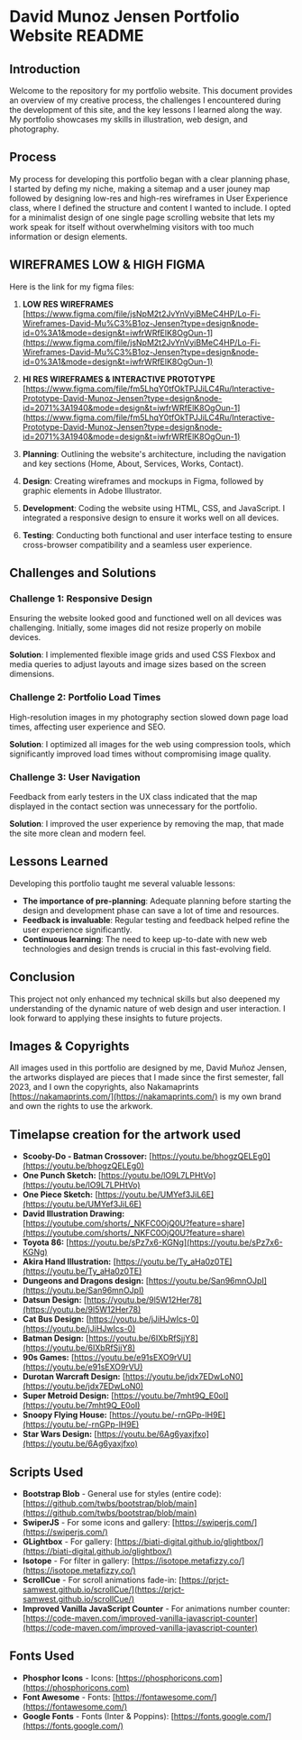 
# David Munoz Jensen Portfolio Website README

## Introduction
Welcome to the repository for my portfolio website. This document provides an overview of my creative process, the challenges I encountered during the development of this site, and the key lessons I learned along the way. My portfolio showcases my skills in illustration, web design, and photography.

## Process
My process for developing this portfolio began with a clear planning phase, I started by defing my niche, making a sitemap and a user jouney map followed by designing low-res and high-res wireframes in User Experience class, where I defined the structure and content I wanted to include. I opted for a minimalist design of one single page scrolling website that lets my work speak for itself without overwhelming visitors with too much information or design elements.

## WIREFRAMES LOW & HIGH FIGMA
Here is the link for my figma files: 

1. **LOW RES WIREFRAMES** [https://www.figma.com/file/jsNpM2t2JvYnVyiBMeC4HP/Lo-Fi-Wireframes-David-Mu%C3%B1oz-Jensen?type=design&node-id=0%3A1&mode=design&t=iwfrWRfElK8OgOun-1](https://www.figma.com/file/jsNpM2t2JvYnVyiBMeC4HP/Lo-Fi-Wireframes-David-Mu%C3%B1oz-Jensen?type=design&node-id=0%3A1&mode=design&t=iwfrWRfElK8OgOun-1)

2. **HI RES WIREFRAMES & INTERACTIVE PROTOTYPE** [https://www.figma.com/file/fm5LhqY0tfOkTPJJiLC4Ru/Interactive-Prototype-David-Munoz-Jensen?type=design&node-id=2071%3A1940&mode=design&t=iwfrWRfElK8OgOun-1](https://www.figma.com/file/fm5LhqY0tfOkTPJJiLC4Ru/Interactive-Prototype-David-Munoz-Jensen?type=design&node-id=2071%3A1940&mode=design&t=iwfrWRfElK8OgOun-1)

1. **Planning**: Outlining the website's architecture, including the navigation and key sections (Home, About, Services, Works, Contact).
2. **Design**: Creating wireframes and mockups in Figma, followed by graphic elements in Adobe Illustrator.
3. **Development**: Coding the website using HTML, CSS, and JavaScript. I integrated a responsive design to ensure it works well on all devices.
4. **Testing**: Conducting both functional and user interface testing to ensure cross-browser compatibility and a seamless user experience.

## Challenges and Solutions
### Challenge 1: Responsive Design
Ensuring the website looked good and functioned well on all devices was challenging. Initially, some images did not resize properly on mobile devices.

**Solution**: I implemented flexible image grids and used CSS Flexbox and media queries to adjust layouts and image sizes based on the screen dimensions.

### Challenge 2: Portfolio Load Times
High-resolution images in my photography section slowed down page load times, affecting user experience and SEO.

**Solution**: I optimized all images for the web using compression tools, which significantly improved load times without compromising image quality.

### Challenge 3: User Navigation
Feedback from early testers in the UX class indicated that the map displayed in the contact section was unnecessary for the portfolio.

**Solution**: I improved the user experience by removing the map, that made the site more clean and modern feel.

## Lessons Learned
Developing this portfolio taught me several valuable lessons:
- **The importance of pre-planning**: Adequate planning before starting the design and development phase can save a lot of time and resources.
- **Feedback is invaluable**: Regular testing and feedback helped refine the user experience significantly.
- **Continuous learning**: The need to keep up-to-date with new web technologies and design trends is crucial in this fast-evolving field.

## Conclusion
This project not only enhanced my technical skills but also deepened my understanding of the dynamic nature of web design and user interaction. I look forward to applying these insights to future projects.

## Images & Copyrights
All images used in this portfolio are designed by me, David Muñoz Jensen, the artworks displayed are pieces that I made since the first semester, fall 2023, and I own the copyrights, also Nakamaprints [https://nakamaprints.com/](https://nakamaprints.com/) is my own brand and own the rights to use the arkwork.

## Timelapse creation for the artwork used

- **Scooby-Do - Batman Crossover:** [https://youtu.be/bhogzQELEg0](https://youtu.be/bhogzQELEg0)
- **One Punch Sketch:** [https://youtu.be/lO9L7LPHtVo](https://youtu.be/lO9L7LPHtVo)
- **One Piece Sketch:** [https://youtu.be/UMYef3JiL6E](https://youtu.be/UMYef3JiL6E)
- **David Illustration Drawing:** [https://youtube.com/shorts/_NKFC0OjQ0U?feature=share](https://youtube.com/shorts/_NKFC0OjQ0U?feature=share)
- **Toyota 86:** [https://youtu.be/sPz7x6-KGNg](https://youtu.be/sPz7x6-KGNg)
- **Akira Hand Illustration:** [https://youtu.be/Ty_aHa0z0TE](https://youtu.be/Ty_aHa0z0TE)
- **Dungeons and Dragons design:** [https://youtu.be/San96mnOJpI](https://youtu.be/San96mnOJpI)
- **Datsun Design:** [https://youtu.be/9l5W12Her78](https://youtu.be/9l5W12Her78)
- **Cat Bus Design:** [https://youtu.be/jJiHJwIcs-0](https://youtu.be/jJiHJwIcs-0)
- **Batman Design:** [https://youtu.be/6IXbRfSjjY8](https://youtu.be/6IXbRfSjjY8)
- **90s Games:** [https://youtu.be/e91sEXO9rVU](https://youtu.be/e91sEXO9rVU)
- **Durotan Warcraft Design:** [https://youtu.be/jdx7EDwLoN0](https://youtu.be/jdx7EDwLoN0)
- **Super Metroid Design:** [https://youtu.be/7mht9Q_E0oI](https://youtu.be/7mht9Q_E0oI)
- **Snoopy Flying House:** [https://youtu.be/-rnGPp-lH9E](https://youtu.be/-rnGPp-lH9E)
- **Star Wars Design:** [https://youtu.be/6Ag6yaxjfxo](https://youtu.be/6Ag6yaxjfxo)


## Scripts Used

- **Bootstrap Blob** - General use for styles (entire code): [https://github.com/twbs/bootstrap/blob/main](https://github.com/twbs/bootstrap/blob/main) 
- **SwiperJS** - For some icons and gallery: [https://swiperjs.com/](https://swiperjs.com/)
- **GLightbox** - For gallery: [https://biati-digital.github.io/glightbox/](https://biati-digital.github.io/glightbox/)
- **Isotope** - For filter in gallery: [https://isotope.metafizzy.co/](https://isotope.metafizzy.co/)
- **ScrollCue** - For scroll animations fade-in: [https://prjct-samwest.github.io/scrollCue/](https://prjct-samwest.github.io/scrollCue/)
- **Improved Vanilla JavaScript Counter** - For animations number counter: [https://code-maven.com/improved-vanilla-javascript-counter](https://code-maven.com/improved-vanilla-javascript-counter)



## Fonts Used

- **Phosphor Icons** - Icons: [https://phosphoricons.com](https://phosphoricons.com)
- **Font Awesome** - Fonts: [https://fontawesome.com/](https://fontawesome.com/)
- **Google Fonts** - Fonts (Inter & Poppins): [https://fonts.google.com/](https://fonts.google.com/)



